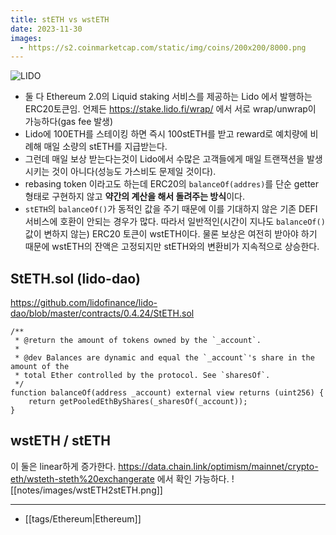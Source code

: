 ```yaml
---
title: stETH vs wstETH
date: 2023-11-30
images:
  - https://s2.coinmarketcap.com/static/img/coins/200x200/8000.png
---
```

![LIDO](https://s2.coinmarketcap.com/static/img/coins/200x200/8000.png)

- 둘 다 Ethereum 2.0의 Liquid staking 서비스를 제공하는 Lido 에서 발행하는 ERC20토큰임. 언제든 <https://stake.lido.fi/wrap/> 에서 서로 wrap/unwrap이 가능하다(gas fee 발생)
- Lido에 100ETH를 스테이킹 하면 즉시 100stETH를 받고 reward로 예치량에 비례해 매일 소량의 stETH를 지급받는다.
- 그런데 매일 보상 받는다는것이 Lido에서 수많은 고객들에게 매일 트랜잭션을 발생시키는 것이 아니다(성능도 가스비도 문제일 것이다).
- rebasing token 이라고도 하는데 ERC20의 `balanceOf(addres)`를 단순 getter 형태로 구현하지 않고 **약간의 계산을 해서 돌려주는 방식**이다.
- `stETH`의 `balanceOf()`가 동적인 값을 주기 때문에 이를 기대하지 않은 기존 DEFI 서비스에 호환이 안되는 경우가 많다. 따라서 일반적인(시간이 지나도 `balanceOf()`값이 변하지 않는) ERC20 토큰이 wstETH이다. 물론 보상은 여전히 받아야 하기 때문에 wstETH의 잔액은 고정되지만 stETH와의 변환비가 지속적으로 상승한다.

## StETH.sol (lido-dao)
https://github.com/lidofinance/lido-dao/blob/master/contracts/0.4.24/StETH.sol
```solidity
/**
 * @return the amount of tokens owned by the `_account`.
 *
 * @dev Balances are dynamic and equal the `_account`'s share in the amount of the
 * total Ether controlled by the protocol. See `sharesOf`.
 */
function balanceOf(address _account) external view returns (uint256) {
	return getPooledEthByShares(_sharesOf(_account));
}
```

## wstETH / stETH
이 둘은 linear하게 증가한다. <https://data.chain.link/optimism/mainnet/crypto-eth/wsteth-steth%20exchangerate> 에서 확인 가능하다.
![[notes/images/wstETH2stETH.png]]

---
- [[tags/Ethereum|Ethereum]]
